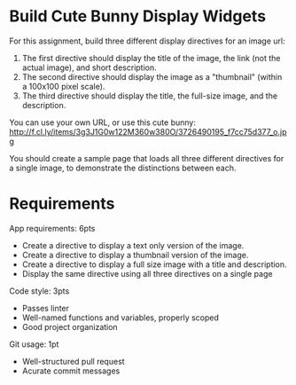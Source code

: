 # Build Cute Bunny Display Widgets
For this assignment, build three different display directives for an image url: 
 1. The first directive should display the title of the image, the link (not the  actual image), and short description.  
 1. The second directive should display the image as a "thumbnail" (within a 100x100 pixel scale). 
 1. The third directive should display the title, the full-size image, and the description. 

You can use your own URL, or use this cute bunny: http://f.cl.ly/items/3g3J1G0w122M360w380O/3726490195_f7cc75d377_o.jpg 

You should create a sample page that loads all three different directives for a single image, to demonstrate the distinctions between each.

# Requirements
App requirements: 6pts
  - Create a directive to display a text only version of the image.
  - Create a directive to display a thumbnail version of the image.
  - Create a directive to display a full size image with a title and description.
  - Display the same directive using all three directives on a single page

Code style: 3pts
  - Passes linter
  - Well-named functions and variables, properly scoped
  - Good project organization
  
Git usage: 1pt
  - Well-structured pull request
  - Acurate commit messages
